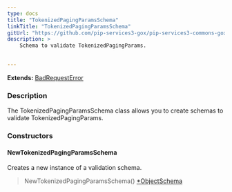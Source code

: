 ```yaml
---
type: docs
title: "TokenizedPagingParamsSchema"
linkTitle: "TokenizedPagingParamsSchema"
gitUrl: "https://github.com/pip-services3-gox/pip-services3-commons-gox"
description: >
    Schema to validate TokenizedPagingParams.

    
---
```


**Extends:** [BadRequestError](../../errors/bad_request_error)

### Description

The TokenizedPagingParamsSchema class allows you to create schemas to validate TokenizedPagingParams.

### Constructors

#### NewTokenizedPagingParamsSchema
Creates a new instance of a validation schema.

> NewTokenizedPagingParamsSchema() [*ObjectSchema](../object_schema)
